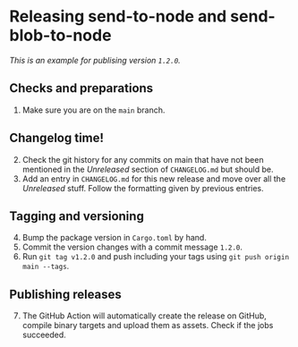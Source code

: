 # Releasing send-to-node and send-blob-to-node

_This is an example for publising version `1.2.0`._

## Checks and preparations

1. Make sure you are on the `main` branch.

## Changelog time!

2. Check the git history for any commits on main that have not been mentioned
   in the _Unreleased_ section of `CHANGELOG.md` but should be.
3. Add an entry in `CHANGELOG.md` for this new release and move over all the
   _Unreleased_ stuff. Follow the formatting given by previous entries.

## Tagging and versioning

4. Bump the package version in `Cargo.toml` by hand.
5. Commit the version changes with a commit message `1.2.0`.
6. Run `git tag v1.2.0` and push including your tags using `git push origin
   main --tags`.

## Publishing releases

7. The GitHub Action will automatically create the release on GitHub, compile
   binary targets and upload them as assets. Check if the jobs succeeded.
